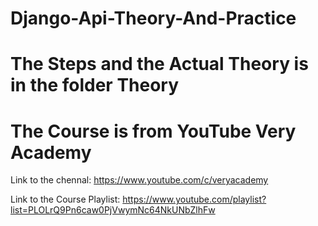 # Django-Api-Theory-And-Practice

# The Steps and the Actual Theory is in the folder Theory

# The Course is from YouTube Very Academy

Link to the chennal: https://www.youtube.com/c/veryacademy

Link to the Course Playlist: https://www.youtube.com/playlist?list=PLOLrQ9Pn6caw0PjVwymNc64NkUNbZlhFw
